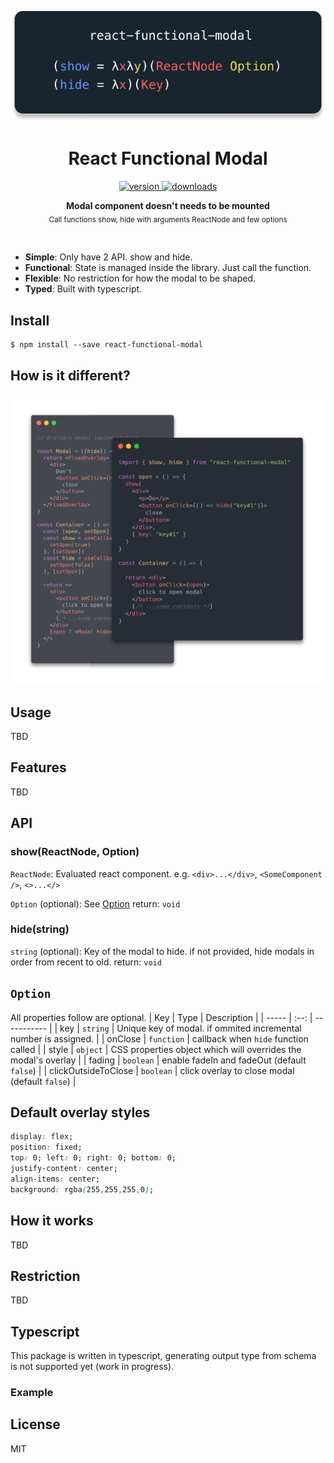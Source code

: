 <p align="center">
  <img src="https://github.com/minidonut/react-functional-modal/raw/master/docs/logo.png" alt="logo" width="600" />
</p>

<h1 align="center">React Functional Modal</h1>

<p align="center">
  <a href="https://npmjs.org/package/react-functional-modal">
    <img src="https://img.shields.io/npm/v/react-functional-modal.svg" alt="version" />
  </a>
  <a href="https://npmjs.org/package/react-functional-modal">
    <img src="https://img.shields.io/npm/dm/react-functional-modal.svg" alt="downloads" />
  </a>
</p>

<p align="center">
  <b>Modal component doesn't needs to be mounted</b></br>
  <sub>Call functions show, hide with arguments ReactNode and few options</sub>
</p>

<br />

- **Simple**: Only have 2 API. show and hide.
- **Functional**: State is managed inside the library. Just call the function.
- **Flexible**: No restriction for how the modal to be shaped.
- **Typed**: Built with typescript.

## Install

``` shell
$ npm install --save react-functional-modal
```

## How is it different?
![comparison](https://github.com/minidonut/react-functional-modal/raw/master/docs/old-and-new.png)

## Usage
TBD

## Features
TBD

## API
### show(ReactNode, Option)
`ReactNode`:
Evaluated react component. e.g. `<div>...</div>`, `<SomeComponent />`, `<>...</>`

`Option` (optional):
See [Option](https://github.com/minidonut/react-functional-modal#option)
return: `void`

### hide(string)
`string` (optional):
Key of the modal to hide. if not provided, hide modals in order from recent to old.
return: `void`<br>


## `Option`
All properties follow are optional.
| Key | Type | Description |
| ----- | :--: | ----------- |
| key | `string` | Unique key of modal. if ommited incremental number is assigned. |
| onClose | `function` | callback when `hide` function called |
| style | `object` | CSS properties object which will overrides the modal's overlay |
| fading | `boolean` | enable fadeIn and fadeOut (default `false`) |
| clickOutsideToClose | `boolean` | click overlay to close modal (default `false`) |

## Default overlay styles
``` css
display: flex;
position: fixed;
top: 0; left: 0; right: 0; bottom: 0;
justify-content: center;
align-items: center;
background: rgba(255,255,255,0);
```


## How it works
TBD

## Restriction
TBD



## Typescript
This package is written in typescript, generating output type from schema is not supported yet (work in progress).

### Example


## License
MIT
